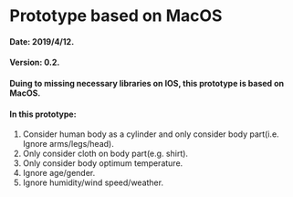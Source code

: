 # Prototype based on MacOS


#### Date: 2019/4/12.
#### Version: 0.2.
#### Duing to missing necessary libraries on IOS, this prototype is based on MacOS.

#### In this prototype:
1. Consider human body as a cylinder and only consider body part(i.e. Ignore arms/legs/head).
2. Only consider cloth on body part(e.g. shirt).
3. Only consider body optimum temperature.
4. Ignore age/gender.
5. Ignore humidity/wind speed/weather.

